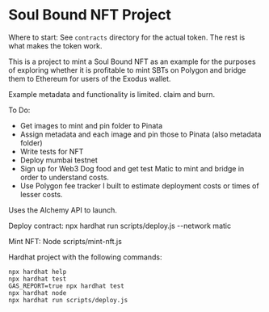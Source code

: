 # Soul Bound NFT Project

Where to start: See `contracts` directory for the actual token. The rest is what makes the token work. 


This is a project to mint a Soul Bound NFT as an example for the purposes of exploring whether it is profitable to mint SBTs on Polygon and bridge them to Ethereum for users of the Exodus wallet.

Example metadata and functionality is limited. claim and burn. 

To Do:
- Get images to mint and pin folder to Pinata
- Assign metadata and each image and pin those to Pinata (also metadata folder)
- Write tests for NFT
- Deploy mumbai testnet
- Sign up for Web3 Dog food and get test Matic to mint and bridge in order to understand costs. 
- Use Polygon fee tracker I built to estimate deployment costs or times of lesser costs. 

Uses the Alchemy API to launch.  

Deploy contract: npx hardhat run scripts/deploy.js --network matic

Mint NFT: Node scripts/mint-nft.js

Hardhat project with the following commands:

```shell
npx hardhat help
npx hardhat test
GAS_REPORT=true npx hardhat test
npx hardhat node
npx hardhat run scripts/deploy.js
```
